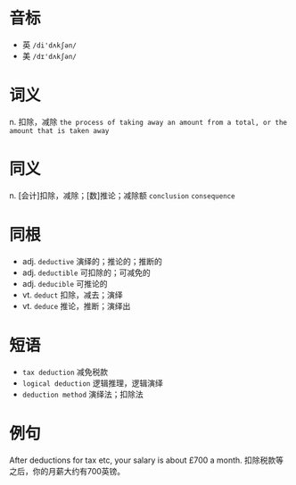 # 音标

- 英 `/di'dʌkʃən/`
- 美 `/dɪ'dʌkʃən/`

# 词义

n. 扣除，减除
`the process of taking away an amount from a total, or the amount that is taken away`

# 同义

n. [会计]扣除，减除；[数]推论；减除额
`conclusion` `consequence`

# 同根

- adj. `deductive` 演绎的；推论的；推断的
- adj. `deductible` 可扣除的；可减免的
- adj. `deducible` 可推论的
- vt. `deduct` 扣除，减去；演绎
- vt. `deduce` 推论，推断；演绎出

# 短语

- `tax deduction` 减免税款
- `logical deduction` 逻辑推理，逻辑演绎
- `deduction method` 演绎法；扣除法

# 例句

After deductions for tax etc, your salary is about £700 a month.
扣除税款等之后，你的月薪大约有700英镑。



